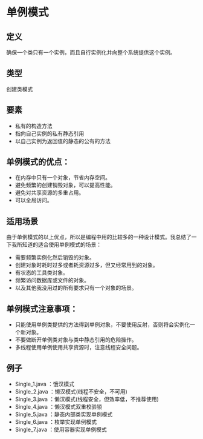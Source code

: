 # 单例模式
## 定义
确保一个类只有一个实例，而且自行实例化并向整个系统提供这个实例。
## 类型
创建类模式
## 要素
- 私有的构造方法
- 指向自己实例的私有静态引用
- 以自己实例为返回值的静态的公有的方法
## 单例模式的优点：
- 在内存中只有一个对象，节省内存空间。
- 避免频繁的创建销毁对象，可以提高性能。
- 避免对共享资源的多重占用。
- 可以全局访问。
## 适用场景
由于单例模式的以上优点，所以是编程中用的比较多的一种设计模式。我总结了一下我所知道的适合使用单例模式的场景：
  - 需要频繁实例化然后销毁的对象。
  - 创建对象时耗时过多或者耗资源过多，但又经常用到的对象。
  - 有状态的工具类对象。
  - 频繁访问数据库或文件的对象。
  - 以及其他我没用过的所有要求只有一个对象的场景。
##  单例模式注意事项：
  - 只能使用单例类提供的方法得到单例对象，不要使用反射，否则将会实例化一个新对象。
  - 不要做断开单例类对象与类中静态引用的危险操作。
  - 多线程使用单例使用共享资源时，注意线程安全问题。
## 例子
- Single_1.java ：饿汉模式
- Single_2.java ：懒汉模式(线程不安全，不可用)
- Single_3.java ：懒汉模式(线程安全，但效率低，不推荐使用)
- Single_4.java ：懒汉模式双重校验锁
- Single_5.java ：静态内部类实现单例模式
- Single_6.java ：枚举实现单例模式
- Single_7.java ：使用容器实现单例模式